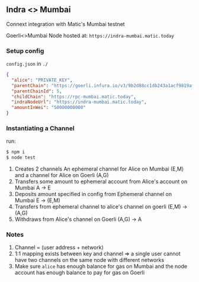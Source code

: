 ## Indra <> Mumbai 
Connext integration with Matic's Mumbai testnet

Goerli<>Mumbai Node hosted at: `https://indra-mumbai.matic.today`

### Setup config

`config.json` in `./`

```json
{
  "alice": "PRIVATE_KEY",
  "parentChain": "https://goerli.infura.io/v3/9b2d88cc1db243a1acf9819af5f4302d",
  "parentChainId": 5,
  "childChain": "https://rpc-mumbai.matic.today",
  "indraNodeUrl": "https://indra-mumbai.matic.today",
  "amountInWei": "50000000000"
}

```

### Instantiating a Channel

run:
```bash
$ npm i
$ node test
```
1. Creates 2 channels
    An ephemeral channel for Alice on Mumbai (E,M) and a channel for Alice on Goerli (A,G)
2. Transfers some amount to ephemeral account from Alice's account on Mumbai A -> E
3. Deposits amount specified in config from Ephemeral channel on Mumbai E -> (E,M)
4. Transfers from ephemeral channel to alice's channel on goerli (E,M) -> (A,G)
5. Withdraws from Alice's channel on Goerli (A,G) -> A


### Notes

1. Channel = (user address + network)
2. 1:1 mapping exists between key and channel => a single user cannot have two channels on the same node with different networks
3. Make sure `alice` has enough balance for gas on Mumbai and the node account has enough balance to pay for gas on Goerli

